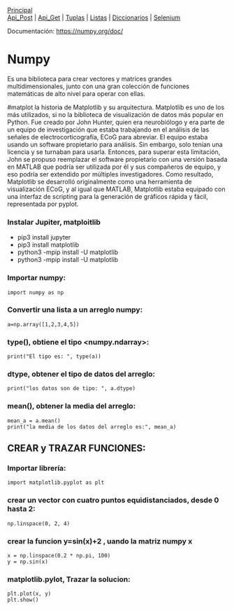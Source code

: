 
[Principal](../README.md)<br/>
[Api_Post](READMEPOST.md) | [Api_Get](READMEGET.md)  | [Tuplas](READMETupleSet.md) | [Listas](READMELIST.md) | [Diccionarios](READMEDIC.md) | [Selenium](../Selenium/README.md)

Documentación: <https://numpy.org/doc/>

# Numpy
Es una biblioteca para crear vectores y matrices grandes multidimensionales, junto con una gran colección de funciones matemáticas de alto nivel para operar con ellas.

#matplot
la historia de Matplotlib y su arquitectura. Matplotlib es uno de los
más utilizados, si no la biblioteca de
visualización de datos más popular en Python.
Fue creado por John Hunter, quien era neurobiólogo y era parte de un
equipo de investigación que estaba trabajando en el análisis de las señales de
electrocorticografía, ECoG para abreviar. El
equipo estaba usando un software propietario para
análisis. Sin embargo, solo tenían una licencia y se turnaban para usarla.
Entonces, para superar esta limitación, John se propuso reemplazar el
software propietario con una versión basada en MATLAB que podría ser utilizada por él
y sus compañeros de equipo, y eso podría ser extendido por múltiples investigadores. Como
resultado, Matplotlib se desarrolló
originalmente como una herramienta de visualización ECoG,
y al igual que MATLAB, Matplotlib estaba equipado con una interfaz de scripting para la
generación de gráficos rápida y fácil,
representada por pyplot. 



### Instalar Jupiter, matploitlib
- pip3 install jupyter 
- pip3 install matplotlib
- python3 -mpip install -U matplotlib
- python3 -mpip install -U matplotlib

### Importar numpy:
    import numpy as np

### Convertir una lista a un arreglo numpy:
    a=np.array([1,2,3,4,5])
    
### type(), obtiene el tipo <numpy.ndarray>:
    print("El tipo es: ", type(a))
    
### dtype, obtener el tipo de datos del arreglo:
    print("los datos son de tipo: ", a.dtype)
    
### mean(), obtener la media del arreglo:
    mean_a = a.mean()
    print("la media de los datos del arreglo es:", mean_a)
  
## CREAR y TRAZAR FUNCIONES:
### Importar librería:
    import matplotlib.pyplot as plt
    
### crear un vector con cuatro puntos equidistanciados, desde 0 hasta 2:
    np.linspace(0, 2, 4)

### crear la funcion y=sin(x)+2 , uando la matriz numpy x
    x = np.linspace(0.2 * np.pi, 100)
    y = np.sin(x)
    
### matplotlib.pylot, Trazar la solucion:
    plt.plot(x, y)
    plt.show()
